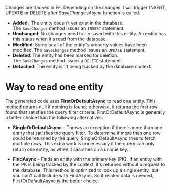 Changes are tracked in EF. Depending on the changes it will trigger INSERT, UPDATE or DELETE after *SaveChangesAsync* function is called.

- **Added**:  The entity doesn't yet exist in the database. The `SaveChanges` method issues an `INSERT` statement.
- **Unchanged**:  No changes need to be saved with this entity. An entity has this status when it's read from the database.
- **Modified**: Some or all of the entity's property values have been modified. The `SaveChanges` method issues an `UPDATE` statement.
- **Deleted**: The entity has been marked for deletion. The `SaveChanges` method issues a `DELETE` statement.
- **Detached**: The entity isn't being tracked by the database context.

# Way to read one entity

The generated code uses **FirstOrDefaultAsync** to read one entity. This method returns null if nothing is found; otherwise, it returns the first row found that satisfies the query filter criteria. FirstOrDefaultAsync is generally a better choice than the following alternatives:

- **SingleOrDefaultAsync** - Throws an exception if there's more than one entity that satisfies the query filter. To determine if more than one row could be returned by the query, SingleOrDefaultAsync tries to fetch multiple rows. This extra work is unnecessary if the query can only return one entity, as when it searches on a unique key.

- **FindAsync** - Finds an entity with the primary key (PK). If an entity with the PK is being tracked by the context, it's returned without a request to the database. This method is optimized to look up a single entity, but you can't call Include with FindAsync. So if related data is needed, FirstOrDefaultAsync is the better choice.

